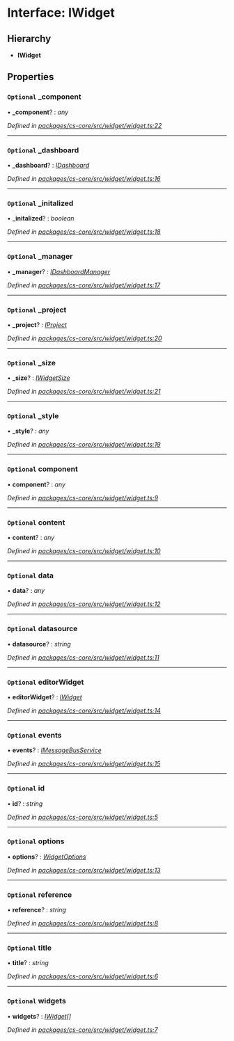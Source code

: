 # Interface: IWidget

## Hierarchy

* **IWidget**

## Properties

### `Optional` _component

• **_component**? : *any*

*Defined in [packages/cs-core/src/widget/widget.ts:22](https://github.com/TNOCS/csnext/blob/34474da7/packages/cs-core/src/widget/widget.ts#L22)*

___

### `Optional` _dashboard

• **_dashboard**? : *[IDashboard](_cs_core_src_dashboard_dashboard_.idashboard.md)*

*Defined in [packages/cs-core/src/widget/widget.ts:16](https://github.com/TNOCS/csnext/blob/34474da7/packages/cs-core/src/widget/widget.ts#L16)*

___

### `Optional` _initalized

• **_initalized**? : *boolean*

*Defined in [packages/cs-core/src/widget/widget.ts:18](https://github.com/TNOCS/csnext/blob/34474da7/packages/cs-core/src/widget/widget.ts#L18)*

___

### `Optional` _manager

• **_manager**? : *[IDashboardManager](_cs_core_src_dashboard_dashboard_manager_.idashboardmanager.md)*

*Defined in [packages/cs-core/src/widget/widget.ts:17](https://github.com/TNOCS/csnext/blob/34474da7/packages/cs-core/src/widget/widget.ts#L17)*

___

### `Optional` _project

• **_project**? : *[IProject](_cs_core_src_project_project_.iproject.md)*

*Defined in [packages/cs-core/src/widget/widget.ts:20](https://github.com/TNOCS/csnext/blob/34474da7/packages/cs-core/src/widget/widget.ts#L20)*

___

### `Optional` _size

• **_size**? : *[IWidgetSize](_cs_core_src_widget_widget_size_.iwidgetsize.md)*

*Defined in [packages/cs-core/src/widget/widget.ts:21](https://github.com/TNOCS/csnext/blob/34474da7/packages/cs-core/src/widget/widget.ts#L21)*

___

### `Optional` _style

• **_style**? : *any*

*Defined in [packages/cs-core/src/widget/widget.ts:19](https://github.com/TNOCS/csnext/blob/34474da7/packages/cs-core/src/widget/widget.ts#L19)*

___

### `Optional` component

• **component**? : *any*

*Defined in [packages/cs-core/src/widget/widget.ts:9](https://github.com/TNOCS/csnext/blob/34474da7/packages/cs-core/src/widget/widget.ts#L9)*

___

### `Optional` content

• **content**? : *any*

*Defined in [packages/cs-core/src/widget/widget.ts:10](https://github.com/TNOCS/csnext/blob/34474da7/packages/cs-core/src/widget/widget.ts#L10)*

___

### `Optional` data

• **data**? : *any*

*Defined in [packages/cs-core/src/widget/widget.ts:12](https://github.com/TNOCS/csnext/blob/34474da7/packages/cs-core/src/widget/widget.ts#L12)*

___

### `Optional` datasource

• **datasource**? : *string*

*Defined in [packages/cs-core/src/widget/widget.ts:11](https://github.com/TNOCS/csnext/blob/34474da7/packages/cs-core/src/widget/widget.ts#L11)*

___

### `Optional` editorWidget

• **editorWidget**? : *[IWidget](_cs_core_src_widget_widget_.iwidget.md)*

*Defined in [packages/cs-core/src/widget/widget.ts:14](https://github.com/TNOCS/csnext/blob/34474da7/packages/cs-core/src/widget/widget.ts#L14)*

___

### `Optional` events

• **events**? : *[IMessageBusService](_cs_core_src_utils_message_bus_message_bus_service_.imessagebusservice.md)*

*Defined in [packages/cs-core/src/widget/widget.ts:15](https://github.com/TNOCS/csnext/blob/34474da7/packages/cs-core/src/widget/widget.ts#L15)*

___

### `Optional` id

• **id**? : *string*

*Defined in [packages/cs-core/src/widget/widget.ts:5](https://github.com/TNOCS/csnext/blob/34474da7/packages/cs-core/src/widget/widget.ts#L5)*

___

### `Optional` options

• **options**? : *[WidgetOptions](../classes/_cs_core_src_widget_widget_options_.widgetoptions.md)*

*Defined in [packages/cs-core/src/widget/widget.ts:13](https://github.com/TNOCS/csnext/blob/34474da7/packages/cs-core/src/widget/widget.ts#L13)*

___

### `Optional` reference

• **reference**? : *string*

*Defined in [packages/cs-core/src/widget/widget.ts:8](https://github.com/TNOCS/csnext/blob/34474da7/packages/cs-core/src/widget/widget.ts#L8)*

___

### `Optional` title

• **title**? : *string*

*Defined in [packages/cs-core/src/widget/widget.ts:6](https://github.com/TNOCS/csnext/blob/34474da7/packages/cs-core/src/widget/widget.ts#L6)*

___

### `Optional` widgets

• **widgets**? : *[IWidget](_cs_core_src_widget_widget_.iwidget.md)[]*

*Defined in [packages/cs-core/src/widget/widget.ts:7](https://github.com/TNOCS/csnext/blob/34474da7/packages/cs-core/src/widget/widget.ts#L7)*
